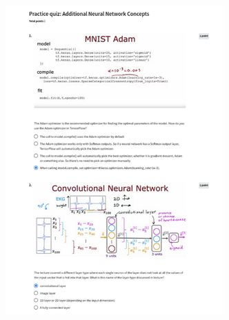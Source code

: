 ![](https://github.com/aditya-agr/Machine-Learning-Specialization/blob/96a5eb1dd10b14343bbbc0cb749599698099760e/C2%20-%20Advanced%20Learning%20Algorithms/week2/Practice-Quiz-Additional-Neural-Network-Concepts/ss1.png)